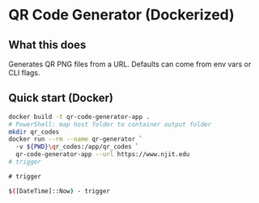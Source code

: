 # QR Code Generator (Dockerized)

## What this does
Generates QR PNG files from a URL. Defaults can come from env vars or CLI flags.

## Quick start (Docker)
```bash
docker build -t qr-code-generator-app .
# PowerShell: map host folder to container output folder
mkdir qr_codes
docker run --rm --name qr-generator `
  -v ${PWD}\qr_codes:/app/qr_codes `
  qr-code-generator-app --url https://www.njit.edu
#   t r i g g e r  
 #   t r i g g e r  
 $ ( [ D a t e T i m e ] : : N o w )   -   t r i g g e r  
 